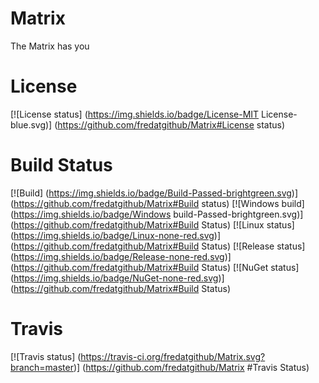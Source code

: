 Matrix
======

The Matrix has you

# License
[![License status] (https://img.shields.io/badge/License-MIT License-blue.svg)] (https://github.com/fredatgithub/Matrix#License status)

# Build Status
[![Build] (https://img.shields.io/badge/Build-Passed-brightgreen.svg)] (https://github.com/fredatgithub/Matrix#Build status)
[![Windows build] (https://img.shields.io/badge/Windows build-Passed-brightgreen.svg)] (https://github.com/fredatgithub/Matrix#Build Status)
[![Linux status] (https://img.shields.io/badge/Linux-none-red.svg)] (https://github.com/fredatgithub/Matrix#Build Status)
[![Release status] (https://img.shields.io/badge/Release-none-red.svg)] (https://github.com/fredatgithub/Matrix#Build Status)
[![NuGet status] (https://img.shields.io/badge/NuGet-none-red.svg)] (https://github.com/fredatgithub/Matrix#Build Status)

# Travis 
[![Travis status] (https://travis-ci.org/fredatgithub/Matrix.svg?branch=master)] (https://github.com/fredatgithub/Matrix
#Travis Status)
